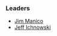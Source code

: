 ### Leaders
* [Jim Manico](mailto:jim@owasp.org)
* [Jeff Ichnowski](mailto:jeff.ichnowski@owasp.org)
